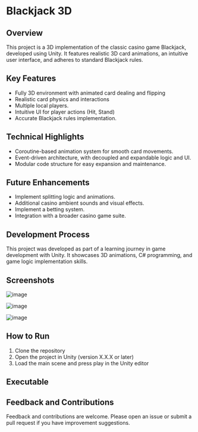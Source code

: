 # Blackjack 3D

## Overview
This project is a 3D implementation of the classic casino game Blackjack, developed using Unity. It features realistic 3D card animations, an intuitive user interface, and adheres to standard Blackjack rules.

## Key Features
- Fully 3D environment with animated card dealing and flipping
- Realistic card physics and interactions
- Multiple local players.
- Intuitive UI for player actions (Hit, Stand)
- Accurate Blackjack rules implementation.

## Technical Highlights
- Coroutine-based animation system for smooth card movements.
- Event-driven architecture, with decoupled and expandable logic and UI.
- Modular code structure for easy expansion and maintenance.

## Future Enhancements
- Implement splitting logic and animations.
- Additional casino ambient sounds and visual effects.
- Implement a betting system.
- Integration with a broader casino game suite.

## Development Process
This project was developed as part of a learning journey in game development with Unity. It showcases 3D animations, C# programming, and game logic implementation skills.

## Screenshots
![image](https://github.com/user-attachments/assets/23f48228-dbed-4995-85af-9b21adb30cf2)

![image](https://github.com/user-attachments/assets/c88f4ad3-b4bf-4241-82f7-b6a3aac7c22f)

![image](https://github.com/user-attachments/assets/e19cd7f2-1741-4faa-b2ea-d1cbcf68c737)

## How to Run
1. Clone the repository
2. Open the project in Unity (version X.X.X or later)
3. Load the main scene and press play in the Unity editor

## Executable

## Feedback and Contributions
Feedback and contributions are welcome. Please open an issue or submit a pull request if you have improvement suggestions.
